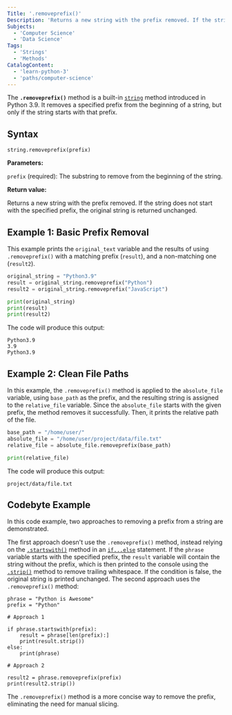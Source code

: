 ```yaml
---
Title: '.removeprefix()'
Description: 'Returns a new string with the prefix removed. If the string does not start with the specified prefix, the original string is returned unchanged.'
Subjects:
  - 'Computer Science'
  - 'Data Science'
Tags:
  - 'Strings'
  - 'Methods'
CatalogContent:
  - 'learn-python-3'
  - 'paths/computer-science'
---
```


The **`.removeprefix()`** method is a built-in [`string`](https://www.codecademy.com/resources/docs/python/strings) method introduced in Python 3.9. It removes a specified prefix from the beginning of a string, but only if the string starts with that prefix.

## Syntax

```pseudo
string.removeprefix(prefix)
```

**Parameters:**

`prefix` (required): The substring to remove from the beginning of the string.

**Return value:**

Returns a new string with the prefix removed. If the string does not start with the specified prefix, the original string is returned unchanged.

## Example 1: Basic Prefix Removal

This example prints the `original_text` variable and the results of using `.removeprefix()` with a matching prefix (`result`), and a non-matching one (`result2`).

```py
original_string = "Python3.9"
result = original_string.removeprefix("Python")
result2 = original_string.removeprefix("JavaScript")

print(original_string)
print(result)
print(result2)
```

The code will produce this output:

```shell
Python3.9
3.9
Python3.9
```

## Example 2: Clean File Paths

In this example, the `.removeprefix()` method is applied to the `absolute_file` variable, using `base_path` as the prefix, and the resulting string is assigned to the `relative_file` variable. Since the `absolute_file` starts with the given prefix, the method removes it successfully. Then, it prints the relative path of the file.

```py
base_path = "/home/user/"
absolute_file = "/home/user/project/data/file.txt"
relative_file = absolute_file.removeprefix(base_path)

print(relative_file)
```

The code will produce this output:

```shell
project/data/file.txt
```

## Codebyte Example

In this code example, two approaches to removing a prefix from a string are demonstrated.

The first approach doesn't use the `.removeprefix()` method, instead relying on the [`.startswith()`](https://www.codecademy.com/resources/docs/python/strings/startswith) method in an [`if...else`](https://www.codecademy.com/resources/docs/python/conditionals) statement. If the `phrase` variable starts with the specified prefix, the `result` variable will contain the string without the prefix, which is then printed to the console using the [`.strip()`](https://www.codecademy.com/resources/docs/python/strings/strip) method to remove trailing whitespace. If the condition is false, the original string is printed unchanged. The second approach uses the `.removeprefix()` method:

```codebyte/python
phrase = "Python is Awesome"
prefix = "Python"

# Approach 1

if phrase.startswith(prefix):
    result = phrase[len(prefix):]
    print(result.strip())
else:
    print(phrase)

# Approach 2

result2 = phrase.removeprefix(prefix)
print(result2.strip())
```

The `.removeprefix()` method is a more concise way to remove the prefix, eliminating the need for manual slicing.
